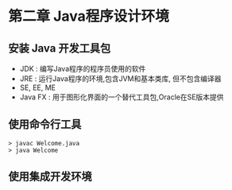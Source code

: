 # 第二章 Java程序设计环境

## 安装 Java 开发工具包

* JDK : 编写Java程序的程序员使用的软件
* JRE : 运行Java程序的环境,包含JVM和基本类库, 但不包含编译器
* SE, EE, ME
* Java FX : 用于图形化界面的一个替代工具包,Oracle在SE版本提供

## 使用命令行工具

```Shell
> javac Welcome.java
> java Welcome
```

## 使用集成开发环境